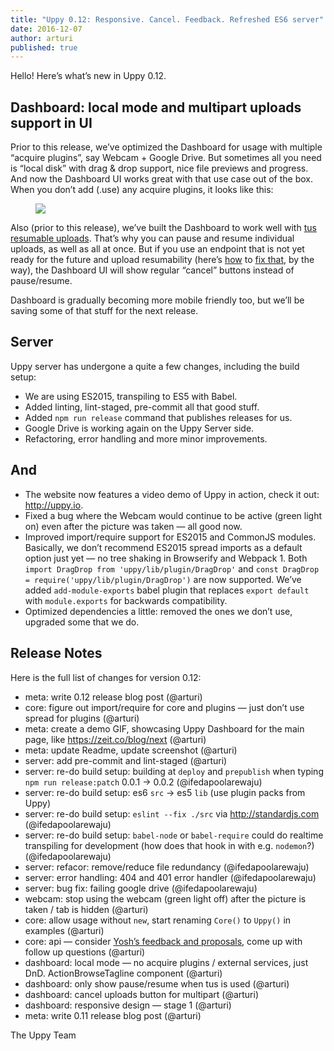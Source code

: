 ```yaml
---
title: "Uppy 0.12: Responsive. Cancel. Feedback. Refreshed ES6 server"
date: 2016-12-07
author: arturi
published: true
---
```


Hello! Here’s what’s new in Uppy 0.12.

## Dashboard: local mode and multipart uploads support in UI

Prior to this release, we’ve optimized the Dashboard for usage with multiple “acquire plugins”, say Webcam + Google Drive. But sometimes all you need is “local disk” with drag & drop support, nice file previews and progress. And now the Dashboard UI works great with that use case out of the box. When you don’t add (.use) any acquire plugins, it looks like this:

<figure class="wide">
  <img src="/img/blog/0.12/uppy-dashboard-local.jpg" />
</figure>

Also (prior to this release), we’ve built the Dashboard to work well with [tus resumable uploads](http://tus.io). That’s why you can pause and resume individual uploads, as well as all at once. But if you use an endpoint that is not yet ready for the future and upload resumability (here’s [how](https://github.com/tus/tus-node-server) to [fix that](https://github.com/tus/tusd), by the way), the Dashboard UI will show regular “cancel” buttons instead of pause/resume.

Dashboard is gradually becoming more mobile friendly too, but we’ll be saving some of that stuff for the next release.

## Server

Uppy server has undergone a quite a few changes, including the build setup:

- We are using ES2015, transpiling to ES5 with Babel.
- Added linting, lint-staged, pre-commit all that good stuff.
- Added `npm run release` command that publishes releases for us.
- Google Drive is working again on the Uppy Server side.
- Refactoring, error handling and more minor improvements.

<!--truncate-->

## And

- The website now features a video demo of Uppy in action, check it out: <http://uppy.io>.
- Fixed a bug where the Webcam would continue to be active (green light on) even after the picture was taken — all good now.
- Improved import/require support for ES2015 and CommonJS modules. Basically, we don’t recommend ES2015 spread imports as a default option just yet — no tree shaking in Browserify and Webpack 1. Both `import DragDrop from 'uppy/lib/plugin/DragDrop'` and `const DragDrop = require('uppy/lib/plugin/DragDrop')` are now supported. We’ve added `add-module-exports` babel plugin that replaces `export default` with `module.exports` for backwards compatibility.
- Optimized dependencies a little: removed the ones we don’t use, upgraded some that we do.

## Release Notes

Here is the full list of changes for version 0.12:

- meta: write 0.12 release blog post (@arturi)
- core: figure out import/require for core and plugins — just don’t use spread for plugins (@arturi)
- meta: create a demo GIF, showcasing Uppy Dashboard for the main page, like <https://zeit.co/blog/next> (@arturi)
- meta: update Readme, update screenshot (@arturi)
- server: add pre-commit and lint-staged (@arturi)
- server: re-do build setup: building at `deploy` and `prepublish` when typing `npm run release:patch` 0.0.1 -> 0.0.2 (@ifedapoolarewaju)
- server: re-do build setup: es6 `src` -> es5 `lib` (use plugin packs from Uppy)
- server: re-do build setup: `eslint --fix ./src` via <http://standardjs.com> (@ifedapoolarewaju)
- server: re-do build setup: `babel-node` or `babel-require` could do realtime transpiling for development (how does that hook in with e.g. `nodemon`?) (@ifedapoolarewaju)
- server: refacor: remove/reduce file redundancy (@ifedapoolarewaju)
- server: error handling: 404 and 401 error handler (@ifedapoolarewaju)
- server: bug fix: failing google drive (@ifedapoolarewaju)
- webcam: stop using the webcam (green light off) after the picture is taken / tab is hidden (@arturi)
- core: allow usage without `new`, start renaming `Core()` to `Uppy()` in examples (@arturi)
- core: api — consider [Yosh’s feedback and proposals](https://gist.github.com/yoshuawuyts/b5e5b3e7aacbee85a3e61b8a626709ab), come up with follow up questions (@arturi)
- dashboard: local mode — no acquire plugins / external services, just DnD. ActionBrowseTagline component (@arturi)
- dashboard: only show pause/resume when tus is used (@arturi)
- dashboard: cancel uploads button for multipart (@arturi)
- dashboard: responsive design — stage 1 (@arturi)
- meta: write 0.11 release blog post (@arturi)

The Uppy Team
